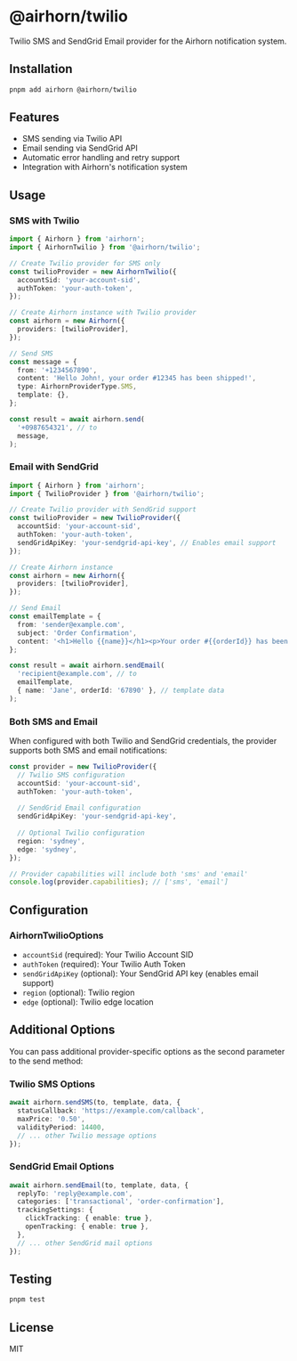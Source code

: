 # @airhorn/twilio

Twilio SMS and SendGrid Email provider for the Airhorn notification system.

## Installation

```bash
pnpm add airhorn @airhorn/twilio
```

## Features

- SMS sending via Twilio API
- Email sending via SendGrid API
- Automatic error handling and retry support
- Integration with Airhorn's notification system

## Usage

### SMS with Twilio

```typescript
import { Airhorn } from 'airhorn';
import { AirhornTwilio } from '@airhorn/twilio';

// Create Twilio provider for SMS only
const twilioProvider = new AirhornTwilio({
  accountSid: 'your-account-sid',
  authToken: 'your-auth-token',
});

// Create Airhorn instance with Twilio provider
const airhorn = new Airhorn({
  providers: [twilioProvider],
});

// Send SMS
const message = {
  from: '+1234567890',
  content: 'Hello John!, your order #12345 has been shipped!',
  type: AirhornProviderType.SMS,
  template: {},
};

const result = await airhorn.send(
  '+0987654321', // to
  message,
);
```

### Email with SendGrid

```typescript
import { Airhorn } from 'airhorn';
import { TwilioProvider } from '@airhorn/twilio';

// Create Twilio provider with SendGrid support
const twilioProvider = new TwilioProvider({
  accountSid: 'your-account-sid',
  authToken: 'your-auth-token',
  sendGridApiKey: 'your-sendgrid-api-key', // Enables email support
});

// Create Airhorn instance
const airhorn = new Airhorn({
  providers: [twilioProvider],
});

// Send Email
const emailTemplate = {
  from: 'sender@example.com',
  subject: 'Order Confirmation',
  content: '<h1>Hello {{name}}</h1><p>Your order #{{orderId}} has been confirmed!</p>',
};

const result = await airhorn.sendEmail(
  'recipient@example.com', // to
  emailTemplate,
  { name: 'Jane', orderId: '67890' }, // template data
);
```

### Both SMS and Email

When configured with both Twilio and SendGrid credentials, the provider supports both SMS and email notifications:

```typescript
const provider = new TwilioProvider({
  // Twilio SMS configuration
  accountSid: 'your-account-sid',
  authToken: 'your-auth-token',
  
  // SendGrid Email configuration
  sendGridApiKey: 'your-sendgrid-api-key',
  
  // Optional Twilio configuration
  region: 'sydney',
  edge: 'sydney',
});

// Provider capabilities will include both 'sms' and 'email'
console.log(provider.capabilities); // ['sms', 'email']
```

## Configuration

### AirhornTwilioOptions

- `accountSid` (required): Your Twilio Account SID
- `authToken` (required): Your Twilio Auth Token
- `sendGridApiKey` (optional): Your SendGrid API key (enables email support)
- `region` (optional): Twilio region
- `edge` (optional): Twilio edge location

## Additional Options

You can pass additional provider-specific options as the second parameter to the send method:

### Twilio SMS Options

```typescript
await airhorn.sendSMS(to, template, data, {
  statusCallback: 'https://example.com/callback',
  maxPrice: '0.50',
  validityPeriod: 14400,
  // ... other Twilio message options
});
```

### SendGrid Email Options

```typescript
await airhorn.sendEmail(to, template, data, {
  replyTo: 'reply@example.com',
  categories: ['transactional', 'order-confirmation'],
  trackingSettings: {
    clickTracking: { enable: true },
    openTracking: { enable: true },
  },
  // ... other SendGrid mail options
});
```

## Testing

```bash
pnpm test
```

## License

MIT
